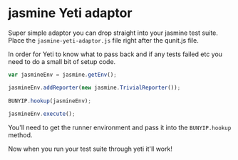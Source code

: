 # jasmine Yeti adaptor

Super simple adaptor you can drop straight into your jasmine test suite. Place the `jasmine-yeti-adaptor.js` file right after the qunit.js file.

In order for Yeti to know what to pass back and if any tests failed etc you need to do a small bit of setup code.

```js
var jasmineEnv = jasmine.getEnv();

jasmineEnv.addReporter(new jasmine.TrivialReporter());
    
BUNYIP.hookup(jasmineEnv);
    
jasmineEnv.execute();
```

You'll need to get the runner environment and pass it into the `BUNYIP.hookup` method.

Now when you run your test suite through yeti it'll work!